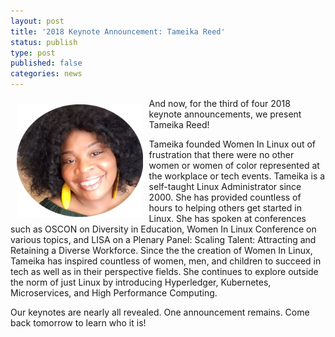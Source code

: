 ```yaml
---
layout: post
title: '2018 Keynote Announcement: Tameika Reed'
status: publish
type: post
published: false
categories: news
---
```


<img src="/img/posts/2018_Keynote_Tameika.png" style="float:left; margin:10px; width:40%;" />

And now, for the third of four 2018 keynote announcements, we present Tameika Reed!

Tameika founded Women In Linux out of frustration that there were no other women or women of color represented at the workplace or tech events. Tameika is a self-taught Linux Administrator since 2000. She has provided countless of hours to helping others get started in Linux. She has spoken at conferences such as OSCON on Diversity in Education, Women In Linux Conference on various topics, and LISA on a Plenary Panel: Scaling Talent: Attracting and Retaining a Diverse Workforce. Since the the creation of Women In Linux, Tameika has inspired countless of women, men, and children to succeed in tech as well as in their perspective fields. She continues to explore outside the norm of just Linux by introducing Hyperledger, Kubernetes,  Microservices, and High Performance Computing.

Our keynotes are nearly all revealed. One announcement remains. Come back tomorrow to learn who it is!
